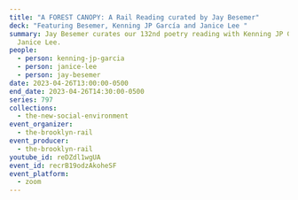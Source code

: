 ```yaml
---
title: "A FOREST CANOPY: A Rail Reading curated by Jay Besemer"
deck: "Featuring Besemer, Kenning JP García and Janice Lee "
summary: Jay Besemer curates our 132nd poetry reading with Kenning JP García and
  Janice Lee.
people:
  - person: kenning-jp-garcia
  - person: janice-lee
  - person: jay-besemer
date: 2023-04-26T13:00:00-0500
end_date: 2023-04-26T14:30:00-0500
series: 797
collections:
  - the-new-social-environment
event_organizer:
  - the-brooklyn-rail
event_producer:
  - the-brooklyn-rail
youtube_id: reDZdl1wgUA
event_id: recrB19odzAkoheSF
event_platform:
  - zoom
---
```

